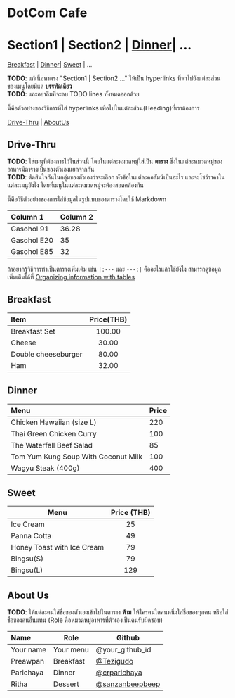 # DotCom Cafe

Section1 | Section2 | [Dinner](#Dinner)| ...
=======
[Breakfast](#breakfast) | [Dinner](#Dinner)| [Sweet](#sweet) | ...

 
**TODO**: แก้เนื้อหาตรง "Section1 | Section2 ..." ให้เป็น hyperlinks ที่พาไปยังแต่ละส่วนของเมนูโดยมีแค่ **บรรทัดเดียว**   
**TODO**: และอย่าลืมที่จะลบ TODO lines ทั้งหมดออกด้วย  

นี้คือตัวอย่างของวิธีการที่ใส่ hyperlinks เพื่อไปในแต่ละส่วน(Heading)ที่เราต้องการ  

[Drive-Thru](#Drive-Thru) | [AboutUs](#About-us)

## Drive-Thru
 
**TODO**: ใส่เมนูที่ต้องการไว้ในส่วนนี้ โดยในแต่ละหมวดหมู่ใส่เป็น **ตาราง** ซึ่งในแต่ละหมวดหมู่ของอาหารมีตารางเป็นของตัวเองแยกจากกัน  
**TODD**: ตัดสินใจกันในกลุ่มของตัวเองว่าจะเลือก หัวข้อในแต่ละคอลัมน์เป็นอะไร และจะโชว์ราคาในแต่ละเมนูยังไง โดยที่เมนูในแต่ละหมวดหมู่จะต้องสอดคล้องกัน  

นี้คือวิธีตัวอย่างของการใส่ข้อมูลในรูปแบบของตารางโดยใช้ Markdown  

| Column 1    | Column 2 |
| :---------- | -------- |
| Gasohol 91  | 36.28    |
| Gasohol E20 | 35       |
| Gasohol E85 | 32       |

ถ้าอยากรู้วิธีการทำเป็นตารางเพิ่มเติม เช่น `|:---` และ `---:|` คืออะไรแล้วใช้ยังไง สามารถดูข้อมูลเพิ่มเติมได้ที่ [Organizing information with tables](https://docs.github.com/en/get-started/writing-on-github/working-with-advanced-formatting/organizing-information-with-tables)   

## Breakfast

| Item                | Price(THB) |
| :------------------ | :--------: |
| Breakfast Set       |   100.00   |
| Cheese              |   30.00    |
| Double cheeseburger |   80.00    |
| Ham                 |   32.00    |

## Dinner
| Menu                                | Price    |
|:------------------------------------|----------|
| Chicken Hawaiian (size L)           |    220   |
| Thai Green Chicken Curry            |    100   |
| The Waterfall Beef Salad            |    85    |
| Tom Yum Kung Soup With Coconut Milk |    100   |
| Wagyu Steak  (400g)                 |    400   |

## Sweet

| **Menu**  | **Price (THB)** |
| ------------- | :-------------: |
| Ice Cream  | 25  |
| Panna Cotta | 49 |
| Honey Toast with Ice Cream| 79 |
| Bingsu(S)| 79 |
| Bingsu(L)| 129 |


## About Us
**TODO**: ให้แต่ละคนใส่ชื่อของตัวเองเข้าไปในตาราง **ห้าม** ให้ใครคนใดคนหนึ่งใส่ชื่อของทุกคน หรือใส่ชื่อของคนอื่นแทน (Role คือหมวดหมู่อาหารที่ตัวเองเป็นคนรับผิดชอบ)

| Name      | Role      | Github          |
|:----------|-----------|-----------------|
| Your name | Your menu | @your_github_id |
| Preawpan | Breakfast | [@Tezigudo](https://github.com/Tezigudo) |
| Parichaya | Dinner | [@crparichaya](https://github.com/crparichaya) |
| Ritha | Dessert | [@sanzanbeepbeep](https://github.com/sanzanbeepbeep)|

